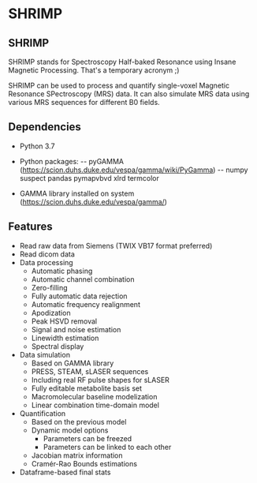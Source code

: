 # SHRIMP

## SHRIMP

SHRIMP stands for Spectroscopy Half-baked Resonance using Insane Magnetic Processing. That's a temporary acronym ;)

SHRIMP can be used to process and quantify single-voxel Magnetic Resonance SPectroscopy (MRS) data. It can also simulate MRS data using various MRS sequences for different B0 fields.

## Dependencies

- Python 3.7
- Python packages:
-- pyGAMMA (https://scion.duhs.duke.edu/vespa/gamma/wiki/PyGamma)
-- numpy suspect pandas pymapvbvd xlrd termcolor

- GAMMA library installed on system (https://scion.duhs.duke.edu/vespa/gamma/)

## Features

- Read raw data from Siemens (TWIX VB17 format preferred)
- Read dicom data
- Data processing
	- Automatic phasing
	- Automatic channel combination
	- Zero-filling
	- Fully automatic data rejection
	- Automatic frequency realignment
	- Apodization
	- Peak HSVD removal
	- Signal and noise estimation
	- Linewidth estimation
	- Spectral display
- Data simulation
	- Based on GAMMA library
	- PRESS, STEAM, sLASER sequences
	- Including real RF pulse shapes for sLASER
	- Fully editable metabolite basis set
	- Macromolecular baseline modelization
	- Linear combination time-domain model
- Quantification
	- Based on the previous model
	- Dynamic model options
		- Parameters can be freezed
		- Parameters can be linked to each other
	- Jacobian matrix information
	- Cramér-Rao Bounds estimations
- Dataframe-based final stats


